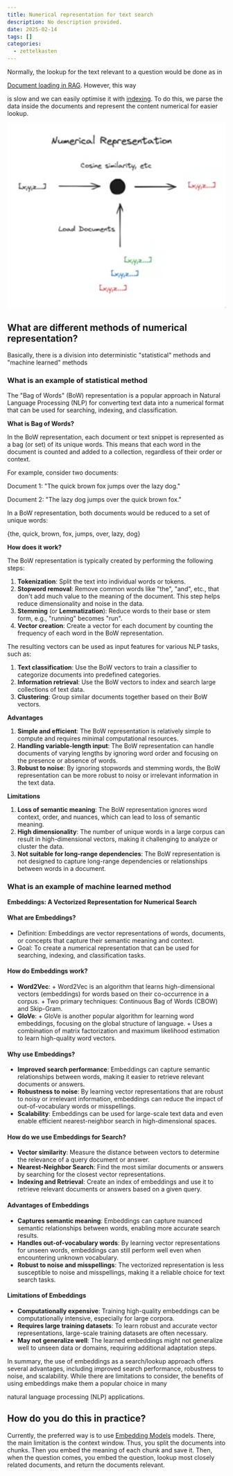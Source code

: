 ```yaml
---
title: Numerical representation for text search
description: No description provided.
date: 2025-02-14
tags: []
categories:
  - zettelkasten
---
```


Normally, the lookup for the text relevant to a question would be done as in

[Document loading in RAG](Document%20loading%20in%20RAG.md). However, this way

is slow and we can easily optimise it with [indexing](Indexing.md). To do this, we parse the data inside the documents and represent the content numerical for easier lookup.

![](attachments/Pasted%20image%2020240701205614.png)

## What are different methods of numerical representation?

Basically, there is a division into deterministic "statistical" methods and "machine learned" methods

### What is an example of statistical method

The "Bag of Words" (BoW) representation is a popular approach in Natural Language Processing (NLP) for converting text data into a numerical format that can be used for searching, indexing, and classification.

**What is Bag of Words?**

In the BoW representation, each document or text snippet is represented as a bag (or set) of its unique words. This means that each word in the document is counted and added to a collection, regardless of their order or context.

For example, consider two documents:

Document 1: "The quick brown fox jumps over the lazy dog."

Document 2: "The lazy dog jumps over the quick brown fox."

In a BoW representation, both documents would be reduced to a set of unique words:

{the, quick, brown, fox, jumps, over, lazy, dog}

**How does it work?**

The BoW representation is typically created by performing the following steps:

1. **Tokenization**: Split the text into individual words or tokens.
2. **Stopword removal**: Remove common words like "the", "and", etc., that don't add much value to the meaning of the document. This step helps reduce dimensionality and noise in the data.
3. **Stemming** (or **Lemmatization**): Reduce words to their base or stem form, e.g., "running" becomes "run".
4. **Vector creation**: Create a vector for each document by counting the frequency of each word in the BoW representation.

The resulting vectors can be used as input features for various NLP tasks, such as:

1. **Text classification**: Use the BoW vectors to train a classifier to categorize documents into predefined categories.
2. **Information retrieval**: Use the BoW vectors to index and search large collections of text data.
3. **Clustering**: Group similar documents together based on their BoW vectors.

**Advantages**

1. **Simple and efficient**: The BoW representation is relatively simple to compute and requires minimal computational resources.
2. **Handling variable-length input**: The BoW representation can handle documents of varying lengths by ignoring word order and focusing on the presence or absence of words.
3. **Robust to noise**: By ignoring stopwords and stemming words, the BoW representation can be more robust to noisy or irrelevant information in the text data.

**Limitations**

1. **Loss of semantic meaning**: The BoW representation ignores word context, order, and nuances, which can lead to loss of semantic meaning.
2. **High dimensionality**: The number of unique words in a large corpus can result in high-dimensional vectors, making it challenging to analyze or cluster the data.
3. **Not suitable for long-range dependencies**: The BoW representation is not designed to capture long-range dependencies or relationships between words in a document.

### What is an example of machine learned method

**Embeddings: A Vectorized Representation for Numerical Search**

#### What are Embeddings?

* Definition: Embeddings are vector representations of words, documents, or concepts that capture their semantic meaning and context.
* Goal: To create a numerical representation that can be used for searching, indexing, and classification tasks.

#### How do Embeddings work?

* **Word2Vec**:
        + Word2Vec is an algorithm that learns high-dimensional vectors (embeddings) for words based on their co-occurrence in a corpus.
        + Two primary techniques: Continuous Bag of Words (CBOW) and Skip-Gram.
* **GloVe**:
        + GloVe is another popular algorithm for learning word embeddings, focusing on the global structure of language.
        + Uses a combination of matrix factorization and maximum likelihood estimation to learn high-quality word vectors.

#### Why use Embeddings?

* **Improved search performance**: Embeddings can capture semantic relationships between words, making it easier to retrieve relevant documents or answers.
* **Robustness to noise**: By learning vector representations that are robust to noisy or irrelevant information, embeddings can reduce the impact of out-of-vocabulary words or misspellings.
* **Scalability**: Embeddings can be used for large-scale text data and even enable efficient nearest-neighbor search in high-dimensional spaces.

#### How do we use Embeddings for Search?

* **Vector similarity**: Measure the distance between vectors to determine the relevance of a query document or answer.
* **Nearest-Neighbor Search**: Find the most similar documents or answers by searching for the closest vector representations.
* **Indexing and Retrieval**: Create an index of embeddings and use it to retrieve relevant documents or answers based on a given query.

#### Advantages of Embeddings

* **Captures semantic meaning**: Embeddings can capture nuanced semantic relationships between words, enabling more accurate search results.
* **Handles out-of-vocabulary words**: By learning vector representations for unseen words, embeddings can still perform well even when encountering unknown vocabulary.
* **Robust to noise and misspellings**: The vectorized representation is less susceptible to noise and misspellings, making it a reliable choice for text search tasks.

#### Limitations of Embeddings

* **Computationally expensive**: Training high-quality embeddings can be computationally intensive, especially for large corpora.
* **Requires large training datasets**: To learn robust and accurate vector representations, large-scale training datasets are often necessary.
* **May not generalize well**: The learned embeddings might not generalize well to unseen data or domains, requiring additional adaptation steps.

In summary, the use of embeddings as a search/lookup approach offers several advantages, including improved search performance, robustness to noise, and scalability. While there are limitations to consider, the benefits of using embeddings make them a popular choice in many 

natural language processing (NLP) applications.

## How do you do this in practice?

Currently, the preferred way is to use [Embedding Models](Embedding%20Model.md)
models. There, the main limitation is the context window. Thus, you split the
documents into chunks. Then you embed the meaning of each chunk and save it.
Then, when the question comes, you embed the question, lookup most closely
related documents, and return the documents relevant.
